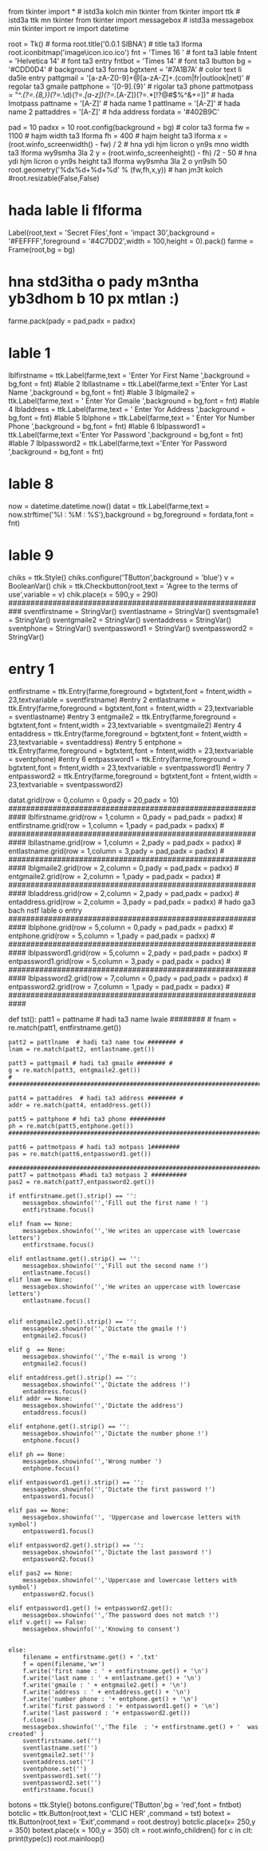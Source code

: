 from tkinter import * # istd3a kolch min tkinter
from tkinter import ttk # istd3a ttk mn tkinter
from tkinter import messagebox # istd3a messagebox min tkinter
import re
import datetime

root = Tk() # forma
root.title('0.0.1   SIBNA') # title ta3 lforma
root.iconbitmap('image\icon.ico.ico')
fnt = 'Times 16 ' # font ta3 lable
fntent = 'Helvetica 14' # font ta3 entry
fntbot = 'Times 14' # font ta3 lbutton
bg = '#CDD0D4' # background ta3 forma
bgtxtent = '#7A1B7A' # color text li da5le entry
pattgmail = '[a-zA-Z0-9]+@[a-zA-Z]+\.(com|fr|outlook|net)' # regolar ta3 gmaile
pattphone = '[0-9].{9}' # rigolar ta3 phone
pattmotpass = "^.*(?=.{8,})(?=.*\d)(?=.*[a-z])(?=.*[A-Z])(?=.*[!?@#$%^&+=])" # hada lmotpass
pattname = '[A-Z]' # hada name 1
pattlname = '[A-Z]' # hada name 2
pattaddres = '[A-Z]' # hda address
fordata = '#402B9C'

pad = 10
padxx = 10
root.config(background = bg) # color ta3 forma
fw = 1100 # hajm width ta3 lforma
fh = 400 # hajm height ta3 lforma
x = (root.winfo_screenwidth() - fw) / 2 # hna ydi hjm licron o yn9s mno width ta3 lforma wy9smha 3la 2
y = (root.winfo_screenheight() - fh) /2 - 50 # hna ydi hjm licron o yn9s height ta3 lforma wy9smha 3la 2 o yn9slh 50
root.geometry('%dx%d+%d+%d' % (fw,fh,x,y)) # han jm3t kolch
#root.resizable(False,False)

# hada lable li flforma
Label(root,text = 'Secret Files',font = 'impact 30',background = '#FEFFFF',foreground = '#4C7DD2',width = 100,height = 0).pack()
farme = Frame(root,bg = bg)
# hna std3itha o pady m3ntha yb3dhom b 10 px mtlan :)
farme.pack(pady = pad,padx = padxx)

# lable 1
lblfirstname = ttk.Label(farme,text = 'Enter Yor First Name ',background = bg,font = fnt)
#lable 2
lbllastname = ttk.Label(farme,text ='Enter Yor Last Name ',background = bg,font = fnt)
#lable 3
lblgmaile2 = ttk.Label(farme,text = ' Enter Yor Gmaile ',background = bg,font = fnt)
#lable 4
lbladdress = ttk.Label(farme,text = ' Enter Yor Address ',background = bg,font = fnt)
#lable 5
lblphone = ttk.Label(farme,text = '   Enter Yor Number Phone ',background = bg,font = fnt)
#lable 6
lblpassword1 = ttk.Label(farme,text ='Enter Yor Password ',background = bg,font = fnt)
#lable 7
lblpassword2 = ttk.Label(farme,text ='Enter Yor Password ',background = bg,font = fnt)
# lable 8
now = datetime.datetime.now()
datat = ttk.Label(farme,text = now.strftime('%I : %M  : %S'),background = bg,foreground = fordata,font = fnt)
# lable 9
chiks = ttk.Style()
chiks.configure('TButton',background = 'blue')
v = BooleanVar()
chik = ttk.Checkbutton(root,text = 'Agree to the terms of use',variable = v)
chik.place(x = 590,y = 290)
###########################################################
sventfirstname = StringVar()
sventlastname = StringVar()
sventsgmaile1 = StringVar()
sventgmaile2 = StringVar()
sventaddress = StringVar()
sventphone = StringVar()
sventpassword1 = StringVar()
sventpassword2 = StringVar()


# entry 1
entfirstname = ttk.Entry(farme,foreground = bgtxtent,font = fntent,width = 23,textvariable = sventfirstname)
#entry 2
entlastname = ttk.Entry(farme,foreground = bgtxtent,font = fntent,width = 23,textvariable = sventlastname)
#entry 3
entgmaile2 = ttk.Entry(farme,foreground = bgtxtent,font = fntent,width = 23,textvariable = sventgmaile2)
#entry 4
entaddress = ttk.Entry(farme,foreground = bgtxtent,font = fntent,width = 23,textvariable = sventaddress)
#entry 5
entphone = ttk.Entry(farme,foreground = bgtxtent,font = fntent,width = 23,textvariable = sventphone)
#entry 6
entpassword1 = ttk.Entry(farme,foreground = bgtxtent,font = fntent,width = 23,textvariable = sventpassword1)
#entry 7
entpassword2 = ttk.Entry(farme,foreground = bgtxtent,font = fntent,width = 23,textvariable = sventpassword2)

datat.grid(row = 0,column = 0,pady = 20,padx = 10)
############################################################
lblfirstname.grid(row = 1,column = 0,pady = pad,padx = padxx)   #
entfirstname.grid(row = 1,column = 1,pady = pad,padx = padxx)   #
############################################################
lbllastname.grid(row = 1,column = 2,pady = pad,padx = padxx)  #
entlastname.grid(row = 1,column = 3,pady = pad,padx = padxx)  #
############################################################
lblgmaile2.grid(row = 2,column = 0,pady = pad,padx = padxx)    #
entgmaile2.grid(row = 2,column = 1,pady = pad,padx = padxx)    #
############################################################
lbladdress.grid(row = 2,column = 2,pady = pad,padx = padxx)    #
entaddress.grid(row = 2,column = 3,pady = pad,padx = padxx)    # hado ga3 bach nstf lable o entry
############################################################
lblphone.grid(row = 5,column = 0,pady = pad,padx = padxx)      #
entphone.grid(row = 5,column = 1,pady = pad,padx = padxx)      #
############################################################
lblpassword1.grid(row = 5,column = 2,pady = pad,padx = padxx)  #
entpassword1.grid(row = 5,column = 3,pady = pad,padx = padxx)  #
############################################################
lblpassword2.grid(row = 7,column = 0,pady = pad,padx = padxx)  #
entpassword2.grid(row = 7,column = 1,pady = pad,padx = padxx)  #
############################################################

def tst():
    patt1 =  pattname # hadi ta3 name lwale ######## #
    fnam = re.match(patt1, entfirstname.get())

    patt2 = pattlname  # hadi ta3 name tow ######## #
    lnam = re.match(patt2, entlastname.get())

    patt3 = pattgmail # hadi ta3 gmaile ######## #
    g = re.match(patt3, entgmaile2.get())                                     #
    ##########################################################################

    patt4 = pattaddres  # hadi ta3 address ######## #
    addr = re.match(patt4, entaddress.get())

    patt5 = pattphone # hdi ta3 phone ##########
    ph = re.match(patt5,entphone.get())
    #############################################################################

    patt6 = pattmotpass # hadi ta3 motpass 1########
    pas = re.match(patt6,entpassword1.get())

    #############################################################################
    patt7 = pattmotpass #hadi ta3 motpass 2 ##########
    pas2 = re.match(patt7,entpassword2.get())

    if entfirstname.get().strip() == '':
        messagebox.showinfo('','Fill out the first name ! ')
        entfirstname.focus()

    elif fnam == None:
        messagebox.showinfo('','He writes an uppercase with lowercase letters')
        entfirstname.focus()

    elif entlastname.get().strip() == '':
        messagebox.showinfo('','Fill out the second name !')
        entlastname.focus()
    elif lnam == None:
        messagebox.showinfo('','He writes an uppercase with lowercase letters')
        entlastname.focus()


    elif entgmaile2.get().strip() == '':
        messagebox.showinfo('','Dictate the gmaile !')
        entgmaile2.focus()

    elif g  == None:
        messagebox.showinfo('','The e-mail is wrong ')
        entgmaile2.focus()

    elif entaddress.get().strip() == '':
        messagebox.showinfo('','Dictate the address !')
        entaddress.focus()
    elif addr == None:
        messagebox.showinfo('','Dictate the address')
        entaddress.focus()

    elif entphone.get().strip() == '':
        messagebox.showinfo('','Dictate the number phone !')
        entphone.focus()

    elif ph == None:
        messagebox.showinfo('','Wrong number ')
        entphone.focus()

    elif entpassword1.get().strip() == '':
        messagebox.showinfo('','Dictate the first password !')
        entpassword1.focus()

    elif pas == None:
        messagebox.showinfo('', 'Uppercase and lowercase letters with symbol')
        entpassword1.focus()

    elif entpassword2.get().strip() == '':
        messagebox.showinfo('','Dictate the last password !')
        entpassword2.focus()

    elif pas2 == None:
        messagebox.showinfo('','Uppercase and lowercase letters with symbol')
        entpassword2.focus()

    elif entpassword1.get() != entpassword2.get():
        messagebox.showinfo('','The password does not match !')
    elif v.get() == False:
        messagebox.showinfo('','Knowing to consent')


    else:
        filename = entfirstname.get() + '.txt'
        f = open(filename,'w+')
        f.write('first name : ' + entfirstname.get() + '\n')
        f.write('last name : ' + entlastname.get() + '\n')
        f.write('gmaile : ' + entgmaile2.get() + '\n')
        f.write('address : ' + entaddress.get() + '\n')
        f.write('number phone : '+ entphone.get() + '\n')
        f.write('first password : '+ entpassword1.get() + '\n')
        f.write('last password : '+ entpassword2.get())
        f.close()
        messagebox.showinfo('','The file  : '+ entfirstname.get() + '  was created' )
        sventfirstname.set('')
        sventlastname.set('')
        sventgmaile2.set('')
        sventaddress.set('')
        sventphone.set('')
        sventpassword1.set('')
        sventpassword2.set('')
        entfirstname.focus()

botons = ttk.Style()
botons.configure('TButton',bg = 'red',font = fntbot)
botclic = ttk.Button(root,text = 'CLIC HER' ,command = tst)
botext = ttk.Button(root,text = 'Exit',command = root.destroy)
botclic.place(x= 250,y = 350)
botext.place(x = 100,y = 350)
clt = root.winfo_children()
for c in clt:
    print(type(c))
root.mainloop()

